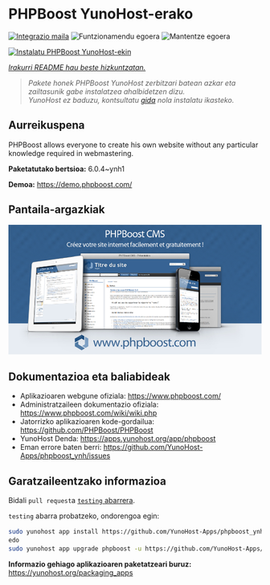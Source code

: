<!--
Ohart ongi: README hau automatikoki sortu da <https://github.com/YunoHost/apps/tree/master/tools/readme_generator>ri esker
EZ editatu eskuz.
-->

# PHPBoost YunoHost-erako

[![Integrazio maila](https://apps.yunohost.org/badge/integration/phpboost)](https://ci-apps.yunohost.org/ci/apps/phpboost/)
![Funtzionamendu egoera](https://apps.yunohost.org/badge/state/phpboost)
![Mantentze egoera](https://apps.yunohost.org/badge/maintained/phpboost)

[![Instalatu PHPBoost YunoHost-ekin](https://install-app.yunohost.org/install-with-yunohost.svg)](https://install-app.yunohost.org/?app=phpboost)

*[Irakurri README hau beste hizkuntzatan.](./ALL_README.md)*

> *Pakete honek PHPBoost YunoHost zerbitzari batean azkar eta zailtasunik gabe instalatzea ahalbidetzen dizu.*  
> *YunoHost ez baduzu, kontsultatu [gida](https://yunohost.org/install) nola instalatu ikasteko.*

## Aurreikuspena

PHPBoost allows everyone to create his own website without any particular knowledge required in webmastering.

**Paketatutako bertsioa:** 6.0.4~ynh1

**Demoa:** <https://demo.phpboost.com/>

## Pantaila-argazkiak

![PHPBoost(r)en pantaila-argazkia](./doc/screenshots/screenshot.png)

## Dokumentazioa eta baliabideak

- Aplikazioaren webgune ofiziala: <https://www.phpboost.com/>
- Administratzaileen dokumentazio ofiziala: <https://www.phpboost.com/wiki/wiki.php>
- Jatorrizko aplikazioaren kode-gordailua: <https://github.com/PHPBoost/PHPBoost>
- YunoHost Denda: <https://apps.yunohost.org/app/phpboost>
- Eman errore baten berri: <https://github.com/YunoHost-Apps/phpboost_ynh/issues>

## Garatzaileentzako informazioa

Bidali `pull request`a [`testing` abarrera](https://github.com/YunoHost-Apps/phpboost_ynh/tree/testing).

`testing` abarra probatzeko, ondorengoa egin:

```bash
sudo yunohost app install https://github.com/YunoHost-Apps/phpboost_ynh/tree/testing --debug
edo
sudo yunohost app upgrade phpboost -u https://github.com/YunoHost-Apps/phpboost_ynh/tree/testing --debug
```

**Informazio gehiago aplikazioaren paketatzeari buruz:** <https://yunohost.org/packaging_apps>
